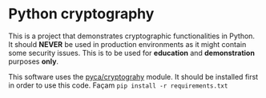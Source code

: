 # Python cryptography

This is a project that demonstrates cryptographic functionalities in Python. It should **NEVER** be used in production environments as it might contain some security issues. This is to be used for **education** and **demonstration** purposes **only**.

This software uses the [pyca/cryptograhy](https://cryptography.io/en/latest/) module. It should be installed first in order to use this code.
Façam
```pip install -r requirements.txt```

